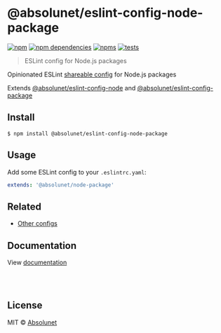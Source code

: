 # @absolunet/eslint-config-node-package

[![npm](https://img.shields.io/npm/v/@absolunet/eslint-config-node-package.svg)](https://www.npmjs.com/package/@absolunet/eslint-config-node-package)
[![npm dependencies](https://david-dm.org/absolunet/eslint-config/status.svg?path=packages/node-package)](https://david-dm.org/absolunet/eslint-config?path=packages/node-package)
[![npms](https://badges.npms.io/%40absolunet%2Feslint-config-node-package.svg)](https://npms.io/search?q=%40absolunet%2Feslint-config-node-package)
[![tests](https://github.com/absolunet/eslint-config/workflows/tests/badge.svg?branch=master)](https://github.com/absolunet/eslint-config/actions?query=workflow%3Atests+branch%3Amaster)

> ESLint config for Node.js packages

Opinionated ESLint [shareable config](https://eslint.org/docs/developer-guide/shareable-configs.html) for Node.js packages

Extends [@absolunet/eslint-config-node](https://github.com/absolunet/eslint-config) and [@absolunet/eslint-config-package](https://github.com/absolunet/eslint-config)


## Install

```
$ npm install @absolunet/eslint-config-node-package
```


## Usage

Add some ESLint config to your `.eslintrc.yaml`:

```yaml
extends: '@absolunet/node-package'
```


## Related

- [Other configs](https://github.com/absolunet/eslint-config)


## Documentation

View [documentation](https://documentation.absolunet.com/eslint-config/node-package)






<br><br>

## License
MIT © [Absolunet](https://absolunet.com)

